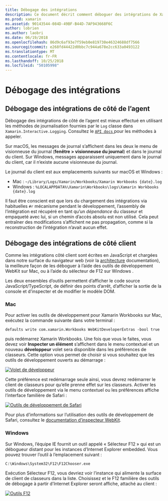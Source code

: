 ```yaml
---
title: Débogage des intégrations
description: Ce document décrit comment déboguer des intégrations de Xamarin Workbooks, côté agent et côté client sur Windows et Mac.
ms.prod: xamarin
ms.assetid: 90143544-084D-49BF-B44D-7AF943668F6C
author: lobrien
ms.author: laobri
ms.date: 06/19/2018
ms.openlocfilehash: 86d9c6af93e7f59eb0e819730e46324688df7566
ms.sourcegitcommit: e268fd44422d0bbc7c944a678e2cc633a0493122
ms.translationtype: MT
ms.contentlocale: fr-FR
ms.lasthandoff: 10/25/2018
ms.locfileid: "50105998"
---
```

# <a name="debugging-integrations"></a>Débogage des intégrations

## <a name="debugging-agent-side-integrations"></a>Débogage des intégrations de côté de l’agent

Débogage des intégrations de côté de l’agent est mieux effectué en utilisant les méthodes de journalisation fournies par le `Log` classe dans `Xamarin.Interactive.Logging`. Consultez le [ `API docs` ](https://developer.xamarin.com/api/type/Xamarin.Interactive.Logging.Log/) pour les méthodes à appeler.

Sur macOS, les messages de journal s’affichent dans les deux le menu de visionneuse du journal (**fenêtre > visionneuse du journal**) et dans le journal du client. Sur Windows, messages apparaissent uniquement dans le journal du client, car il n’existe aucune visionneuse du journal.

Le journal du client est aux emplacements suivants sur macOS et Windows :

- Mac : `~/Library/Logs/Xamarin/Workbooks/Xamarin Workbooks {date}.log`
- Windows : `%LOCALAPPDATA%\Xamarin\Workbooks\logs\Xamarin Workbooks {date}.log`

Il faut être conscient est que lors du chargement des intégrations via habituelles `#r` mécanisme pendant le développement, l’assembly de l’intégration est récupéré en tant qu’un _dépendance_ du classeur et empaqueté avec lui, si un chemin d’accès absolu est non utilisé. Cela peut entraîner des modifications s’affichent ne pas propagation, comme si la reconstruction de l’intégration n’avait aucun effet.

## <a name="debugging-client-side-integrations"></a>Débogage des intégrations de côté client

Comme les intégrations côté client sont écrites en JavaScript et chargées dans notre surface du navigateur web (voir la [architecture](~/tools/workbooks/sdk/architecture.md) documentation), la meilleure façon de les déboguer à l’aide des outils de développement WebKit sur Mac, ou à l’aide du sélecteur de F12 sur Windows .

Les deux ensembles d’outils permettent d’afficher le code source JavaScript/TypeScript, de définir des points d’arrêt, d’afficher la sortie de la console et d’inspecter et de modifier le modèle DOM.

### <a name="mac"></a>Mac

Pour activer les outils de développement pour Xamarin Workbooks sur Mac, exécutez la commande suivante dans votre terminal :

```shell
defaults write com.xamarin.Workbooks WebKitDeveloperExtras -bool true
```

puis redémarrez Xamarin Workbooks. Une fois que vous le faites, vous devez voir **Inspecter un élément** s’affichent dans le menu contextuel et un nouveau **développeur** volet sera disponible dans les préférences de classeurs. Cette option vous permet de choisir si vous souhaitez que les outils de développement ouverts au démarrage :

[![Volet de développeur](debugging-images/developer-pane-small.png)](debugging-images/developer-pane.png#lightbox)

Cette préférence est redémarrage seule ainsi, vous devrez redémarrer le client de classeurs pour qu’elle prenne effet sur les classeurs. Activer les outils de développement via le menu contextuel ou les préférences affiche l’interface familière de Safari :

[![Outils de développement de Safari](debugging-images/mac-dev-tools.png)](debugging-images/mac-dev-tools.png#lightbox)

Pour plus d’informations sur l’utilisation des outils de développement de Safari, consultez le [documentation d’inspecteur WebKit][webkit-docs].

### <a name="windows"></a>Windows

Sur Windows, l’équipe IE fournit un outil appelé « Sélecteur F12 » qui est un débogueur distant pour les instances d’Internet Explorer embedded. Vous pouvez trouver l’outil à l’emplacement suivant :

```shell
C:\Windows\System32\F12\F12Chooser.exe
```

Exécution Sélecteur F12, vous devriez voir l’instance qui alimente la surface de client de classeurs dans la liste. Choisissez et le F12 familière des outils de débogage à partir d’Internet Explorer seront affiche, attaché au client :

[![Outils F12](debugging-images/windows-dev-tools.png)](debugging-images/windows-dev-tools.png#lightbox)

[webkit-docs]: https://trac.webkit.org/wiki/WebInspector
